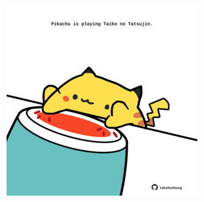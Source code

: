 <!-- built at 24/06/2023, 20:01:11 UTC -->
<p align="center">
  <img width="500" height="500" src="./ReadmeImage.svg">
</p>
